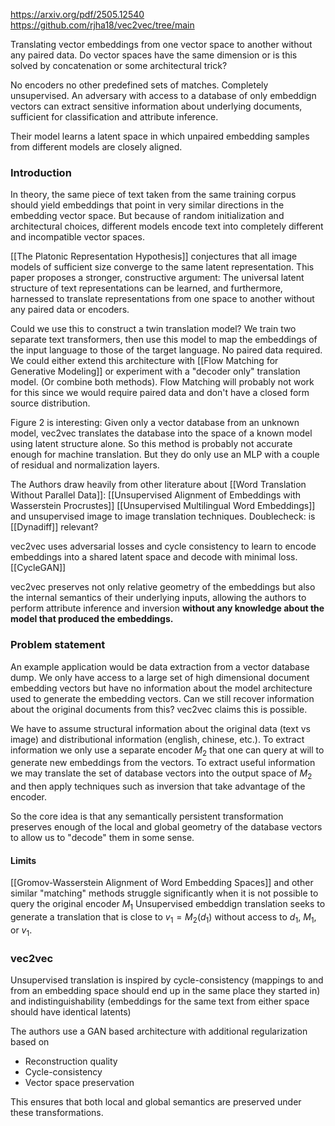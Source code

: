 https://arxiv.org/pdf/2505.12540
https://github.com/rjha18/vec2vec/tree/main

Translating vector embeddings from one vector space to another without any paired data. 
Do vector spaces have the same dimension or is this solved by concatenation or some architectural trick? 

No encoders no other predefined sets of matches. Completely unsupervised. 
An adversary with access to a database of only embeddign vectors can extract sensitive information about underlying documents, sufficient for classification and attribute inference.

Their model learns a latent space in which unpaired embedding samples from different models are closely aligned. 

### Introduction
In theory, the same piece of text taken from the same training corpus should yield embeddings that point in very similar directions in the embedding vector space. But because of random initialization and architectural choices, different models encode text into completely different and incompatible vector spaces. 

[[The Platonic Representation Hypothesis]] conjectures that all image models of sufficient size converge to the same latent representation. 
This paper proposes a stronger, constructive argument: The universal latent structure of text representations can be learned, and furthermore, harnessed to translate representations from one space to another without any paired data or encoders. 

Could we use this to construct a twin translation model? We train two separate text transformers, then use this model to map the embeddings of the input language to those of the target language. No paired data required. We could either extend this architecture with [[Flow Matching for Generative Modeling]] or experiment with a "decoder only" translation model. (Or combine both methods). Flow Matching will probably not work for this since we would require paired data and don't have a closed form source distribution. 

Figure 2 is interesting: Given only a vector database from an unknown model, vec2vec translates the database into the space of a known model using latent structure alone. 
So this method is probably not accurate enough for machine translation. But they do only use an MLP with a couple of residual and normalization layers. 

The Authors draw heavily from other literature about [[Word Translation Without Parallel Data]]: [[Unsupervised Alignment of Embeddings with Wasserstein Procrustes]] [[Unsupervised Multilingual Word Embeddings]] and unsupervised image to image translation techniques. 
Doublecheck: is [[Dynadiff]] relevant? 

vec2vec uses adversarial losses and cycle consistency to learn to encode embeddings into a shared latent space and decode with minimal loss. [[CycleGAN]]

vec2vec preserves not only relative geometry of the embeddings but also the internal semantics of their underlying inputs, allowing the authors to perform attribute inference and inversion **without any knowledge about the model that produced the embeddings.**

### Problem statement
An example application would be data extraction from a vector database dump. We only have access to a large set of high dimensional document embedding vectors but have no information about the model architecture used to generate the embedding vectors. Can we still recover information about the original documents from this? 
vec2vec claims this is possible. 

We have to assume structural information about the original data (text vs image) and distributional information (english, chinese, etc.). To extract information we only use a separate encoder $M_2$ that one can query at will to generate new embeddings from the vectors. To extract useful information we may translate the set of database vectors into the output space of $M_2$ and then apply techniques such as inversion that take advantage of the encoder. 

So the core idea is that any semantically persistent transformation preserves enough of the local and global geometry of the database vectors to allow us to "decode" them in some sense. 
#### Limits
[[Gromov-Wasserstein Alignment of Word Embedding Spaces]] and other similar "matching" methods struggle significantly when it is not possible to query the original encoder $M_1$ Unsupervised embeddign translation seeks to generate a translation that is close to $v_1 = M_2(d_1)$ without access to $d_1$, $M_1$, or $v_1$.
### vec2vec
Unsupervised translation is inspired by cycle-consistency (mappings to and from an embedding space should end up in the same place they started in) and indistinguishability (embeddings for the same text from either space should have identical latents)

The authors use a GAN based architecture with additional regularization based on 
* Reconstruction quality
* Cycle-consistency
* Vector space preservation

This ensures that both local and global semantics are preserved under these transformations.



